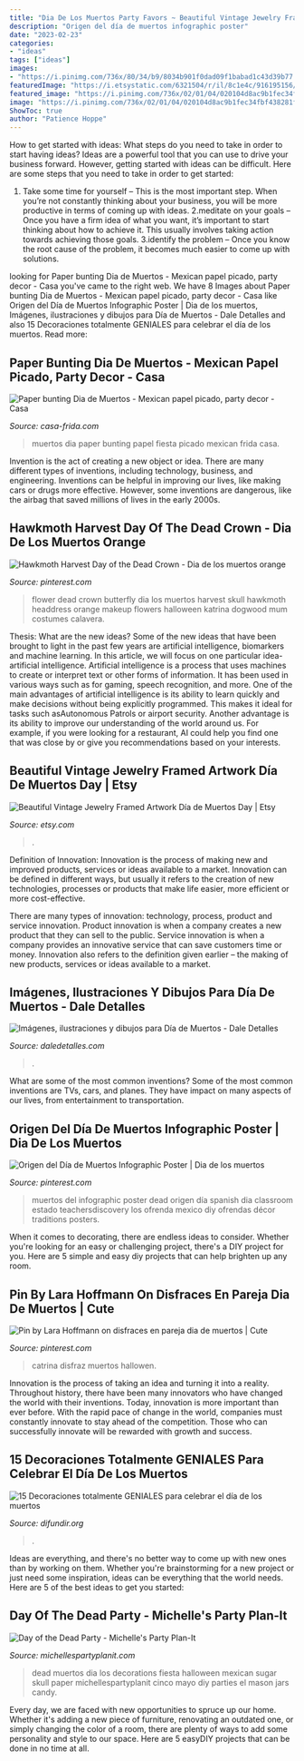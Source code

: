 ```yaml
---
title: "Dia De Los Muertos Party Favors ~ Beautiful Vintage Jewelry Framed Artwork Día De Muertos Day"
description: "Origen del día de muertos infographic poster"
date: "2023-02-23"
categories:
- "ideas"
tags: ["ideas"]
images:
- "https://i.pinimg.com/736x/80/34/b9/8034b901f0dad09f1babad1c43d39b77.jpg"
featuredImage: "https://i.etsystatic.com/6321504/r/il/8c1e4c/916195156/il_1588xN.916195156_kn3d.jpg"
featured_image: "https://i.pinimg.com/736x/02/01/04/020104d8ac9b1fec34fbf438281facd8.jpg"
image: "https://i.pinimg.com/736x/02/01/04/020104d8ac9b1fec34fbf438281facd8.jpg"
ShowToc: true
author: "Patience Hoppe"
---
```



How to get started with ideas: What steps do you need to take in order to start having ideas?
Ideas are a powerful tool that you can use to drive your business forward. However, getting started with ideas can be difficult. Here are some steps that you need to take in order to get started: 
1. Take some time for yourself – This is the most important step. When you’re not constantly thinking about your business, you will be more productive in terms of coming up with ideas. 
2.meditate on your goals – Once you have a firm idea of what you want, it’s important to start thinking about how to achieve it. This usually involves taking action towards achieving those goals. 
3.identify the problem – Once you know the root cause of the problem, it becomes much easier to come up with solutions.

	

		
looking for Paper bunting Dia de Muertos - Mexican papel picado, party decor - Casa you've came to the right web. We have 8 Images about Paper bunting Dia de Muertos - Mexican papel picado, party decor - Casa like Origen del Día de Muertos Infographic Poster | Dia de los muertos, Imágenes, ilustraciones y dibujos para Día de Muertos - Dale Detalles and also 15 Decoraciones totalmente GENIALES para celebrar el día de los muertos. Read more:
		
    
## Paper Bunting Dia De Muertos - Mexican Papel Picado, Party Decor - Casa

<img loading=lazy src="http://www.casa-frida.com/1536-thickbox_default/paper-bunting-dia-de-muertos.jpg" onerror="this.onerror=null;this.src='https://tse2.mm.bing.net/th?id=OIP.hzRkpcUMSp1ITwRY1qOG5AHaHa&amp;pid=15.1';" alt="Paper bunting Dia de Muertos - Mexican papel picado, party decor - Casa">

_Source: casa-frida.com_

>muertos dia paper bunting papel fiesta picado mexican frida casa. 

	

Invention is the act of creating a new object or idea. There are many different types of inventions, including technology, business, and engineering. Inventions can be helpful in improving our lives, like making cars or drugs more effective. However, some inventions are dangerous, like the airbag that saved millions of lives in the early 2000s.

    
## Hawkmoth Harvest Day Of The Dead Crown - Dia De Los Muertos Orange

<img loading=lazy src="https://i.pinimg.com/736x/80/34/b9/8034b901f0dad09f1babad1c43d39b77.jpg" onerror="this.onerror=null;this.src='https://tse1.mm.bing.net/th?id=OIP.bb_PEzTBRB8TSeH_JfXN6gHaLL&amp;pid=15.1';" alt="Hawkmoth Harvest Day of the Dead Crown - Dia de los muertos orange">

_Source: pinterest.com_

>flower dead crown butterfly dia los muertos harvest skull hawkmoth headdress orange makeup flowers halloween katrina dogwood mum costumes calavera. 

	

Thesis: What are the new ideas?
Some of the new ideas that have been brought to light in the past few years are artificial intelligence, biomarkers and machine learning. In this article, we will focus on one particular idea- artificial intelligence. Artificial intelligence is a process that uses machines to create or interpret text or other forms of information. It has been used in various ways such as for gaming, speech recognition, and more. 
One of the main advantages of artificial intelligence is its ability to learn quickly and make decisions without being explicitly programmed. This makes it ideal for tasks such asAutonomous Patrols or airport security. Another advantage is its ability to improve our understanding of the world around us. For example, if you were looking for a restaurant, AI could help you find one that was close by or give you recommendations based on your interests.

    
## Beautiful Vintage Jewelry Framed Artwork Día De Muertos Day | Etsy

<img loading=lazy src="https://i.etsystatic.com/6321504/r/il/8c1e4c/916195156/il_1588xN.916195156_kn3d.jpg" onerror="this.onerror=null;this.src='https://tse3.mm.bing.net/th?id=OIP.l7UHvvH9y9zV25n8Xcu1sgHaJ3&amp;pid=15.1';" alt="Beautiful Vintage Jewelry Framed Artwork Día de Muertos Day | Etsy">

_Source: etsy.com_

>. 

	

Definition of Innovation:
Innovation is the process of making new and improved products, services or ideas available to a market. Innovation can be defined in different ways, but usually it refers to the creation of new technologies, processes or products that make life easier, more efficient or more cost-effective.

There are many types of innovation: technology, process, product and service innovation. Product innovation is when a company creates a new product that they can sell to the public. Service innovation is when a company provides an innovative service that can save customers time or money. Innovation also refers to the definition given earlier – the making of new products, services or ideas available to a market.

    
## Imágenes, Ilustraciones Y Dibujos Para Día De Muertos - Dale Detalles

<img loading=lazy src="https://i0.wp.com/www.daledetalles.com/wp-content/uploads/2013/10/dia-de-muertos11.jpg" onerror="this.onerror=null;this.src='https://tse2.mm.bing.net/th?id=OIP.U837Adb4lSej3RPcXca1pAHaLc&amp;pid=15.1';" alt="Imágenes, ilustraciones y dibujos para Día de Muertos - Dale Detalles">

_Source: daledetalles.com_

>. 

	

What are some of the most common inventions?
Some of the most common inventions are TVs, cars, and planes. They have impact on many aspects of our lives, from entertainment to transportation.

    
## Origen Del Día De Muertos Infographic Poster | Dia De Los Muertos

<img loading=lazy src="https://i.pinimg.com/736x/d5/5b/d4/d55bd417b9d4c8ef8cb6f7afa414836c.jpg" onerror="this.onerror=null;this.src='https://tse1.mm.bing.net/th?id=OIP.ls17Cj25DFSEbTIAzqXwmQHaJ3&amp;pid=15.1';" alt="Origen del Día de Muertos Infographic Poster | Dia de los muertos">

_Source: pinterest.com_

>muertos del infographic poster dead origen día spanish dia classroom estado teachersdiscovery los ofrenda mexico diy ofrendas décor traditions posters. 

	

When it comes to decorating, there are endless ideas to consider. Whether you're looking for an easy or challenging project, there's a DIY project for you. Here are 5 simple and easy diy projects that can help brighten up any room.

    
## Pin By Lara Hoffmann On Disfraces En Pareja Dia De Muertos | Cute

<img loading=lazy src="https://i.pinimg.com/736x/02/01/04/020104d8ac9b1fec34fbf438281facd8.jpg" onerror="this.onerror=null;this.src='https://tse1.mm.bing.net/th?id=OIP.A7eZFixegjl83dUUJ8vNDAHaLH&amp;pid=15.1';" alt="Pin by Lara Hoffmann on disfraces en pareja dia de muertos | Cute">

_Source: pinterest.com_

>catrina disfraz muertos hallowen. 

	

Innovation is the process of taking an idea and turning it into a reality. Throughout history, there have been many innovators who have changed the world with their inventions. Today, innovation is more important than ever before. With the rapid pace of change in the world, companies must constantly innovate to stay ahead of the competition. Those who can successfully innovate will be rewarded with growth and success.

    
## 15 Decoraciones Totalmente GENIALES Para Celebrar El Día De Los Muertos

<img loading=lazy src="https://difundir.org/wp-content/uploads/2015/10/enhanced-31669-1444669598-1.jpg" onerror="this.onerror=null;this.src='https://tse4.mm.bing.net/th?id=OIP.PnnTqc_zdxx9R-PpTiW79gHaLH&amp;pid=15.1';" alt="15 Decoraciones totalmente GENIALES para celebrar el día de los muertos">

_Source: difundir.org_

>. 

	

Ideas are everything, and there's no better way to come up with new ones than by working on them. Whether you're brainstorming for a new project or just need some inspiration, ideas can be everything that the world needs. Here are 5 of the best ideas to get you started: 

    
## Day Of The Dead Party - Michelle&#039;s Party Plan-It

<img loading=lazy src="https://i0.wp.com/michellespartyplanit.com/wp-content/uploads/2014/09/IMG_1676-copymls.jpg?resize=623%2C960" onerror="this.onerror=null;this.src='https://tse4.mm.bing.net/th?id=OIP.fhYJOn9i-xcunVKEqB9MjwHaLa&amp;pid=15.1';" alt="Day of the Dead Party - Michelle&#039;s Party Plan-It">

_Source: michellespartyplanit.com_

>dead muertos dia los decorations fiesta halloween mexican sugar skull paper michellespartyplanit cinco mayo diy parties el mason jars candy. 

	

Every day, we are faced with new opportunities to spruce up our home. Whether it's adding a new piece of furniture, renovating an outdated one, or simply changing the color of a room, there are plenty of ways to add some personality and style to our space. Here are 5 easyDIY projects that can be done in no time at all.

